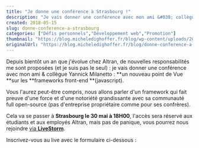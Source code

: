 ```yaml
---
title: "Je donne une conférence à Strasbourg !"
description: "Je vais donner une conférence avec mon ami &#038; collègue Yannick Milanetto : un nouveau point de Vue sur les frameworks front-end (javascript)...."
created: 2018-05-15
slug: donne-conference-a-strasbourg
categories: ["Défis personnels","Développement web","Promotion"]
thumbnail: "https://blog.micheledighoffer.fr/blog/wp-content/uploads/2018/05/tb_conference_nouveau_point_de_vue.png"
originalUrl: "https://blog.micheledighoffer.fr/blog/donne-conference-a-strasbourg/"
---
```


Depuis bientôt un an que j'évolue chez Altran, de nouvelles responsabilités me sont proposées (et je suis pas le seul) : je vais donner une conférence avec mon ami & collègue Yannick Milanetto : **un nouveau point de Vue **sur les **frameworks front-end **(javascript).

Vous l'aurez peut-être compris, nous allons parler d'un framework qui fait preuve d'une force et d'une notoriété grandissante avec sa communauté full open-source (pas d'entreprise propriétaire comme pour ses confrères).

Cela va se passer à **Strasbourg le 30 mai à 18H00**, l'accès sera réservé aux étudiants et aux employés Altran, mais pas de panique, vous pourrez nous rejoindre [via **LiveStorm**](https://bit.ly/conf-vue).

Inscrivez-vous au live avec le formulaire ci-dessous :